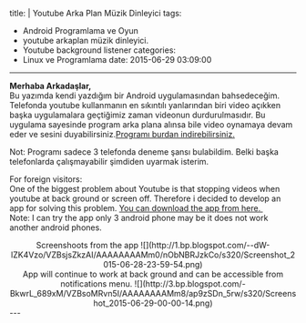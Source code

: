 title: |
  Youtube Arka Plan Müzik Dinleyici
tags:
  - Android Programlama ve Oyun
  - youtube arkaplan müzik dinleyici.
  - Youtube background listener
categories:
  - Linux ve Programlama
date: 2015-06-29 03:09:00
---
**Merhaba Arkadaşlar,**  
Bu yazımda kendi yazdığım bir Android uygulamasından bahsedeceğim. Telefonda youtube kullanmanın en sıkıntılı yanlarından biri video açıkken başka uygulamalara geçtiğimiz zaman videonun durdurulmasıdır. Bu uygulama sayesinde program arka plana alınsa bile video oynamaya devam eder ve sesini duyabilirsiniz.[Programı burdan indirebilirsiniz.](https://drive.google.com/file/d/0B5j__Lyt9ozbQXExRTRnX1pSTW8/view?usp=sharing)  

Not: Programı sadece 3 telefonda deneme şansı bulabildim. Belki başka telefonlarda çalışmayabilir şimdiden uyarmak isterim.

For foreign visitors:  
One of the biggest problem about Youtube is that stopping videos when youtube at back ground or screen off. Therefore i decided to develop an app for solving this problem.
[You can download the app from here. ](https://drive.google.com/file/d/0B5j__Lyt9ozbQXExRTRnX1pSTW8/view)  
Note: I can try the app only 3 android phone may be it does not work another android phones.  
<!-- more -->

<center>
Screenshoots from the app
![](http://1.bp.blogspot.com/--dW-lZK4Vzo/VZBsjsZkzAI/AAAAAAAAMm0/nObNBRJzkCo/s320/Screenshot_2015-06-28-23-59-54.png)
</center>
<center>
App will continue to work at back ground and can be accessible from notifications menu.
![](http://3.bp.blogspot.com/-BkwrL_689xM/VZBsoMRvn5I/AAAAAAAAMm8/ap9zSDn_5rw/s320/Screenshot_2015-06-29-00-00-14.png)
</center>
---
